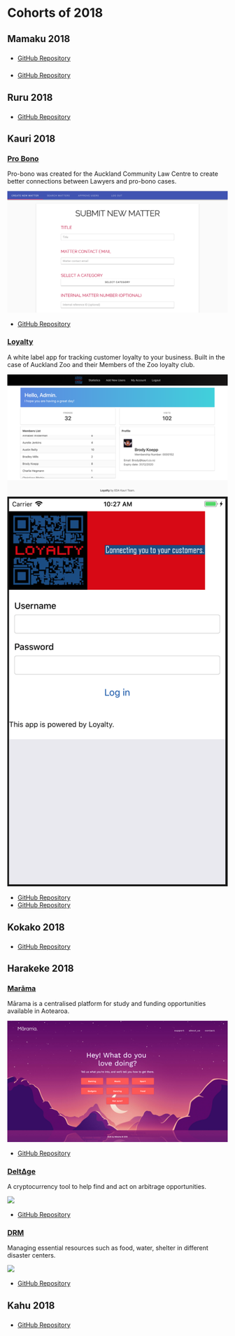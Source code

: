 # Cohorts of 2018

Mamaku 2018
-----------

### []()

<!-- description -->

<!-- ![](images/2018/) -->

* [GitHub Repository](https://github.com/mamaku-2018/)

### []()

<!-- description -->

<!-- ![](images/2018/) -->

* [GitHub Repository](https://github.com/mamaku-2018/)


Ruru 2018
---------

### []()

<!-- description -->

<!-- ![](images/2018/) -->

* [GitHub Repository](https://github.com/ruru-2018/)


Kauri 2018
----------

### [Pro Bono](http://pro-bono-test.herokuapp.com)

Pro-bono was created for the Auckland Community Law Centre to create better connections between Lawyers and pro-bono cases.

![](images/2018/pro-bono.png)

* [GitHub Repository](https://github.com/Kauri-2018/pro-bono)

### [Loyalty]()

A white label app for tracking customer loyalty to your business. Built in the case of Auckland Zoo and their Members of the Zoo loyalty club.

![](images/2018/loyalty-web.png)
![](images/2018/loyalty-app.png)

* [GitHub Repository](https://github.com/Kauri-2018/loyalty-web)
* [GitHub Repository](https://github.com/Kauri-2018/loyalty-app)


Kokako 2018
-----------

### []()

<!-- description -->

<!-- ![](images/2018/) -->

* [GitHub Repository](https://github.com/kokako-2018/)


Harakeke 2018
-------------

### [Marāma](http://)

Mārama is a centralised platform for study and funding opportunities available in Aotearoa.

![](images/2018/marama.png)

* [GitHub Repository](https://github.com/Marama-App/marama)

### [DeltΔge](http://)

A cryptocurrency tool to help find and act on arbitrage opportunities.

![](images/2018/)

* [GitHub Repository](https://github.com/TylerGriffin99/Deltage/tree/deployment)

### [DRM](http://)

Managing essential resources such as food, water, shelter in different disaster centers.

![](images/2018/)

* [GitHub Repository](https://github.com/harakeke-2018/drm)

Kahu 2018
---------

### []()

<!-- description -->

<!-- ![](images/2018) -->

* [GitHub Repository](https://github.com/kahu-2018/)
